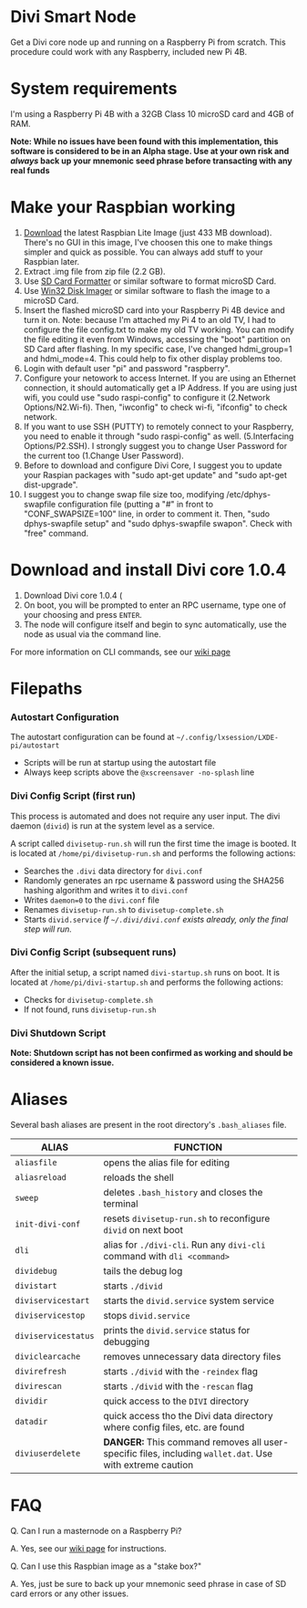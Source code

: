 # Divi Smart Node
Get a Divi core node up and running on a Raspberry Pi from scratch. This procedure could work with any Raspberry, included new Pi 4B.

# System requirements
I'm using a Raspberry Pi 4B with a 32GB Class 10 microSD card and 4GB of RAM.

**Note: While no issues have been found with this implementation, this software is considered to be in an Alpha stage. Use at your own risk and *always* back up your mnemonic seed phrase before transacting with any real funds**

# Make your Raspbian working
1. [Download](https://downloads.raspberrypi.org/raspbian_lite_latest) the latest Raspbian Lite Image (just 433 MB download). There's no GUI in this image, I've choosen this one to make things simpler and quick as possible. You can always add stuff to your Raspbian later.
2. Extract .img file from zip file (2.2 GB).
3. Use [SD Card Formatter](https://www.sdcard.org/downloads/formatter/) or similar software to format microSD Card.
4. Use [Win32 Disk Imager](https://sourceforge.net/projects/win32diskimager/files/latest/download) or similar software to flash the image to a microSD Card.
5. Insert the flashed microSD card into your Raspberry Pi 4B device and turn it on. Note: because I'm attached my Pi 4 to an old TV, I had to configure the file config.txt to make my old TV working. You can modify the file editing it even from Windows, accessing the "boot" partition on SD Card after flashing. In my specific case, I've changed hdmi_group=1 and hdmi_mode=4. This could help to fix other display problems too.
6. Login with default user "pi" and password "raspberry".
7. Configure your netowork to access Internet. If you are using an Ethernet connection, it should automatically get a IP Address. If you are using just wifi, you could use "sudo raspi-config" to configure it (2.Network Options/N2.Wi-fi). Then, "iwconfig" to check wi-fi, "ifconfig" to check network.
8. If you want to use SSH (PUTTY) to remotely connect to your Raspberry, you need to enable it through "sudo raspi-config" as well. (5.Interfacing Options/P2.SSH). I strongly suggest you to change User Password for the current too (1.Change User Password).
9. Before to download and configure Divi Core, I suggest you to update your Raspian packages with "sudo apt-get update" and "sudo apt-get dist-upgrade".
10. I suggest you to change swap file size too, modifying /etc/dphys-swapfile configuration file (putting a "#" in front to "CONF_SWAPSIZE=100" line, in order to comment it. Then, "sudo dphys-swapfile setup" and "sudo dphys-swapfile swapon". Check with "free" command.

# Download and install Divi core 1.0.4

1. Download Divi core 1.0.4 (
4. On boot, you will be prompted to enter an RPC username, type one of your choosing and press `ENTER`.
5. The node will configure itself and begin to sync automatically, use the node as usual via the command line.

For more information on CLI commands, see our [wiki page](https://wiki.diviproject.org/#divi-cli)

# Filepaths

### Autostart Configuration

The autostart configuration can be found at `~/.config/lxsession/LXDE-pi/autostart`

* Scripts will be run at startup using the autostart file
* Always keep scripts above the `@xscreensaver -no-splash` line

### Divi Config Script (first run)

This process is automated and does not require any user input. The divi daemon (`divid`) is run at the system level as a service. 

A script called `divisetup-run.sh` will run the first time the image is booted. It is located at `/home/pi/divisetup-run.sh` and performs the following actions:

* Searches the `.divi` data directory for `divi.conf`
* Randomly generates an rpc username & password using the SHA256 hashing algorithm and writes it to `divi.conf`
* Writes `daemon=0` to the `divi.conf` file
* Renames `divisetup-run.sh` to `divisetup-complete.sh`
* Starts `divid.service`
*If `~/.divi/divi.conf` exists already, only the final step will run.*

### Divi Config Script (subsequent runs)

After the initial setup, a script named `divi-startup.sh` runs on boot. It is located at `/home/pi/divi-startup.sh` and performs the following actions:

* Checks for `divisetup-complete.sh`
* If not found, runs `divisetup-run.sh`

### Divi Shutdown Script

**Note: Shutdown script has not been confirmed as working and should be considered a known issue.**

# Aliases

Several bash aliases are present in the root directory's `.bash_aliases` file. 

| ALIAS | FUNCTION  |
| ---   | ---       |
| `aliasfile`       | opens the alias file for editing  |
| `aliasreload`     | reloads the shell                 |
| `sweep`           | deletes `.bash_history` and closes the terminal |
| `init-divi-conf`  | resets `divisetup-run.sh` to reconfigure `divid` on next boot |
| `dli`             | alias for `./divi-cli`. Run any `divi-cli` command with `dli <command>` |
| `dividebug`       | tails the debug log |
| `divistart`       | starts `./divid`  |
| `diviservicestart`| starts the `divid.service` system service |
| `diviservicestop` | stops `divid.service` |
| `diviservicestatus`| prints the `divid.service` status for debugging |
| `diviclearcache`  | removes unnecessary data directory files |
| `divirefresh`     | starts `./divid` with the `-reindex` flag |
| `divirescan`      | starts `./divid` with the `-rescan` flag |
| `dividir`         | quick access to the `DIVI` directory  |
| `datadir`         | quick access tho the Divi data directory where config files, etc. are found | 
| `diviuserdelete`  | **DANGER:** This command removes all user-specific files, including `wallet.dat`. Use with extreme caution|




# FAQ

Q. Can I run a masternode on a Raspberry Pi?

A. Yes, see our [wiki page](https://wiki.diviproject.org/#masternode-setup-guide) for instructions.

Q. Can I use this Raspbian image as a "stake box?"

A. Yes, just be sure to back up your mnemonic seed phrase in case of SD card errors or any other issues.
